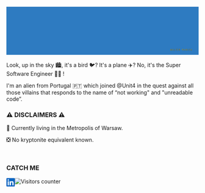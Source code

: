 ![Super Software Engineer header image](https://github.com/wmanica/wmanica/blob/master/blob/header.gif)

Look, up in the sky 🏙, it's a bird 🐦? It's a plane ✈️? No, it's the Super Software Engineer 🦸‍♂️ ! 

I'm an alien from Portugal 🇵🇹  which joined @Unit4 in the quest against all those villains that responds to the name of “not working" and "unreadable code”.


### ⚠️ DISCLAIMERS ⚠️

🌃 Currently living in the Metropolis of Warsaw.

❎ No kryptonite equivalent known.

<br>

### CATCH ME

<a href="https://www.linkedin.com/in/waltermanica/">
  <img align="left" alt="linkedIN" width="22px" src="https://github.com/wmanica/wmanica/blob/master/blob/linkedin.svg" />
</a>

![Visitors counter](https://visitor-badge.glitch.me/badge?page_id=wmanica.wmanica)
